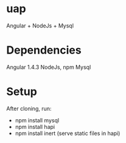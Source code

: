 # uap
Angular + NodeJs + Mysql

# Dependencies
Angular 1.4.3
NodeJs, npm
Mysql

# Setup
After cloning, run:
- npm install mysql
- npm install hapi
- npm install inert (serve static files in hapi)

